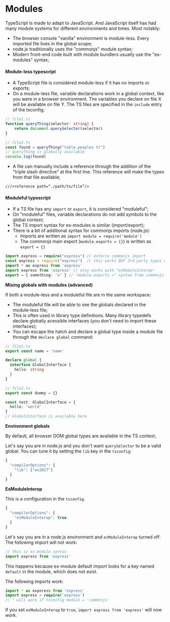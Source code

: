 # Modules

TypeScript is made to adapt to JavaScript. And JavaScript itself has had many module systems for different environments and times. Most notably:

* The browser console "vanilla" environment is module-less. Every imported file lives in the global scope;
* node.js traditionally uses the "commonjs" module syntax;
* Modern front-end code built with module bundlers usually use the "es-modules" syntax;

#### Module-less typescript

* A TypeScript file is considered module-less if it has no imports or exports;
* On a module-less file, variable declarations work in a global context, like you were in a browser environment. The variables you declare on file X will be available on file Y. The TS files are specified in the `include` entry of the tsconfig;

```typescript
// file1.ts
function queryThing(selector: string) {
    return document.querySelector(selector)
}
```

```typescript
// file2.ts
const found = queryThing("table.peoples tr")
// queryThing is globally available
console.log(found)
```

* A file can manually include a reference through the addition of the "triple slash directive" at the first line. This reference will make the types from that file available;

```text
///<reference path=“./path/to/file”/>
```

#### Moduleful typescript

* If a TS file has any `import` or `export`, it is considered "moduleful";
* On "moduleful" files, variable declarations do not add symbols to the global context;
* The TS import syntax for es-modules is similar \(import/export\);
* There is a bit of additional syntax for commonjs imports \(node.js\):
  * Imports are written as `import module = require('module')`
  * The commonjs main export \(`module.exports = {}`\) is written as `export = {}`

```typescript
import express = require("express") // enforce commonjs import
const express = require("express")  // this works BUT 3rd party types won't get imported
import * as express from 'express'
import express from 'express' // only works with "esModuleInterop"
export = { something: 'x' } // "module.exports =" syntax from commonjs
```

**Mixing globals with modules \(advanced\)**

If both a module-less and a moduleful file are in the same workspace:

* The moduleful file will be able to see the globals declared in the module-less file;
* This is often used in library type definitions. Many library typedefs declare globally acessible interfaces \(you don't need to import these interfaces\);
* You can escape the hatch and declare a global type inside a module file through the `declare global` command:

```typescript
// file1.ts
export const name = 'name'

declare global {
  interface GlobalInterface {
    hello: string
  }
}
```

```typescript
// file2.ts
export const dummy = {}

const test: GlobalInterface = {
  hello: 'world'
}
// GlobalInterface is available here
```

**Environment globals**

By default, all browser DOM global types are available in the TS context;

Let's say you are in node.js and you don't want `querySelector` to be a valid global. You can tune it by setting the `lib` key in the `tsconfig`:

```javascript
{
  "compilerOptions": {
    "lib": ["es2017"]
  }
}
```

**EsModuleInterop**

This is a configuration in the `tsconfig`.

```javascript
{
  "compilerOptions": {
    "esModuleInterop": true
  }
}
```

Let's say you are in a node.js environment and `esModuleInterop` turned off. The following import will not work:

```typescript
// this is es-module syntax
import express from 'express'
```

This happens because es-module default import looks for a key named `default` in the module, which does not exist.

The following imports work:

```typescript
import * as exporess from 'express'
import express = require('express')
// ^ will work if tsconfig module = 'commonjs'
```

If you set `esModuleInterop` to `true`, `import express from 'express'` will now work.

